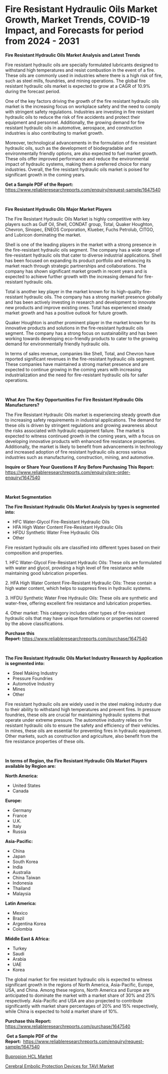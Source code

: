 <p><h1>Fire Resistant Hydraulic Oils Market Growth, Market Trends, COVID-19 Impact, and Forecasts for period from 2024 - 2031</h1></p><p><strong>Fire Resistant Hydraulic Oils Market Analysis and Latest Trends</strong></p>
<p><p>Fire resistant hydraulic oils are specially formulated lubricants designed to withstand high temperatures and resist combustion in the event of a fire. These oils are commonly used in industries where there is a high risk of fire, such as steel mills, foundries, and mining operations. The global fire resistant hydraulic oils market is expected to grow at a CAGR of 10.9% during the forecast period.</p><p>One of the key factors driving the growth of the fire resistant hydraulic oils market is the increasing focus on workplace safety and the need to comply with stringent safety regulations. Industries are investing in fire resistant hydraulic oils to reduce the risk of fire accidents and protect their equipment and personnel. Additionally, the growing demand for fire resistant hydraulic oils in automotive, aerospace, and construction industries is also contributing to market growth.</p><p>Moreover, technological advancements in the formulation of fire resistant hydraulic oils, such as the development of biodegradable and environmentally friendly options, are also expected to fuel market growth. These oils offer improved performance and reduce the environmental impact of hydraulic systems, making them a preferred choice for many industries. Overall, the fire resistant hydraulic oils market is poised for significant growth in the coming years.</p></p>
<p><strong>Get a Sample PDF of the Report:&nbsp;</strong> <a href="https://www.reliableresearchreports.com/enquiry/request-sample/1647540">https://www.reliableresearchreports.com/enquiry/request-sample/1647540</a></p>
<p>&nbsp;</p>
<p><strong>Fire Resistant Hydraulic Oils Major Market Players</strong></p>
<p><p>The Fire Resistant Hydraulic Oils Market is highly competitive with key players such as Gulf Oil, Shell, CONDAT group, Total, Quaker Houghton, Chevron, Sinopec, ENEOS Corporation, Klueber, Fuchs Petrolub, CITGO, and Lubricon dominating the market.</p><p>Shell is one of the leading players in the market with a strong presence in the fire-resistant hydraulic oils segment. The company has a wide range of fire-resistant hydraulic oils that cater to diverse industrial applications. Shell has been focused on expanding its product portfolio and enhancing its market reach through strategic partnerships and collaborations. The company has shown significant market growth in recent years and is expected to achieve further growth with the increasing demand for fire-resistant hydraulic oils.</p><p>Total is another key player in the market known for its high-quality fire-resistant hydraulic oils. The company has a strong market presence globally and has been actively investing in research and development to innovate new products and improve existing ones. Total has experienced steady market growth and has a positive outlook for future growth.</p><p>Quaker Houghton is another prominent player in the market known for its innovative products and solutions in the fire-resistant hydraulic oils segment. The company has a strong focus on sustainability and has been working towards developing eco-friendly products to cater to the growing demand for environmentally friendly hydraulic oils.</p><p>In terms of sales revenue, companies like Shell, Total, and Chevron have reported significant revenues in the fire-resistant hydraulic oils segment. These companies have maintained a strong market presence and are expected to continue growing in the coming years with increasing industrialization and the need for fire-resistant hydraulic oils for safer operations.</p></p>
<p>&nbsp;</p>
<p><strong>What Are The Key Opportunities For Fire Resistant Hydraulic Oils Manufacturers?</strong></p>
<p><p>The Fire Resistant Hydraulic Oils market is experiencing steady growth due to increasing safety requirements in industrial applications. The demand for these oils is driven by stringent regulations and growing awareness about the risks associated with hydraulic equipment failure. The market is expected to witness continued growth in the coming years, with a focus on developing innovative products with enhanced fire resistance properties. Additionally, the market is likely to benefit from advancements in technology and increased adoption of fire resistant hydraulic oils across various industries such as manufacturing, construction, mining, and automotive.</p></p>
<p><strong>Inquire or Share Your Questions If Any Before Purchasing This Report:</strong> <a href="https://www.reliableresearchreports.com/enquiry/pre-order-enquiry/1647540">https://www.reliableresearchreports.com/enquiry/pre-order-enquiry/1647540</a></p>
<p>&nbsp;</p>
<p><strong>Market Segmentation</strong></p>
<p><strong>The Fire Resistant Hydraulic Oils Market Analysis by types is segmented into:</strong></p>
<p><ul><li>HFC Water-Glycol Fire-Resistant Hydraulic Oils</li><li>HFA High Water Content Fire-Resistant Hydraulic Oils</li><li>HFDU Synthetic Water Free Hydraulic Oils</li><li>Other</li></ul></p>
<p><p>Fire resistant hydraulic oils are classified into different types based on their composition and properties. </p><p>1. HFC Water-Glycol Fire-Resistant Hydraulic Oils: These oils are formulated with water and glycol, providing a high level of fire resistance while maintaining good lubrication properties.</p><p>2. HFA High Water Content Fire-Resistant Hydraulic Oils: These contain a high water content, which helps to suppress fires in hydraulic systems.</p><p>3. HFDU Synthetic Water Free Hydraulic Oils: These oils are synthetic and water-free, offering excellent fire resistance and lubrication properties.</p><p>4. Other market: This category includes other types of fire-resistant hydraulic oils that may have unique formulations or properties not covered by the above classifications.</p></p>
<p><strong>Purchase this Report:&nbsp;</strong><a href="https://www.reliableresearchreports.com/purchase/1647540">https://www.reliableresearchreports.com/purchase/1647540</a></p>
<p>&nbsp;</p>
<p><strong>The Fire Resistant Hydraulic Oils Market Industry Research by Application is segmented into:</strong></p>
<p><ul><li>Steel Making Industry</li><li>Pressure Foundries</li><li>Automotive Industry</li><li>Mines</li><li>Other</li></ul></p>
<p><p>Fire resistant hydraulic oils are widely used in the steel making industry due to their ability to withstand high temperatures and prevent fires. In pressure foundries, these oils are crucial for maintaining hydraulic systems that operate under extreme pressure. The automotive industry relies on fire resistant hydraulic oils to ensure the safety and efficiency of their vehicles. In mines, these oils are essential for preventing fires in hydraulic equipment. Other markets, such as construction and agriculture, also benefit from the fire resistance properties of these oils.</p></p>
<p>&nbsp;</p>
<p><strong>In terms of Region, the Fire Resistant Hydraulic Oils Market Players available by Region are:</strong></p>
<p>
    <p> <strong> North America: </strong>
        <ul>
            <li>United States</li>
            <li>Canada</li>
        </ul>
        </p> 
    <p> <strong> Europe: </strong>
        <ul>
            <li>Germany</li>
            <li>France</li>
            <li>U.K.</li>
            <li>Italy</li>
            <li>Russia</li>
        </ul>
        </p> 
    <p> <strong> Asia-Pacific: </strong>
        <ul>
            <li>China</li>
            <li>Japan</li>
            <li>South Korea</li>
            <li>India</li>
            <li>Australia</li>
            <li>China Taiwan</li>
            <li>Indonesia</li>
            <li>Thailand</li>
            <li>Malaysia</li>
        </ul>
        </p> 
    <p> <strong> Latin America: </strong>
        <ul>
            <li>Mexico</li>
            <li>Brazil</li>
            <li>Argentina Korea</li>
            <li>Colombia</li>
        </ul>
        </p> 
    <p> <strong> Middle East & Africa: </strong>
        <ul>
            <li>Turkey</li>
            <li>Saudi</li>
            <li>Arabia</li>
            <li>UAE</li>
            <li>Korea</li>
        </ul>
    </p>
    </p>
<p><p>The global market for fire resistant hydraulic oils is expected to witness significant growth in the regions of North America, Asia-Pacific, Europe, USA, and China. Among these regions, North America and Europe are anticipated to dominate the market with a market share of 30% and 25% respectively. Asia-Pacific and USA are also projected to contribute significantly with market share percentages of 20% and 15% respectively, while China is expected to hold a market share of 10%.</p></p>
<p><strong>Purchase this Report: </strong><a href="https://www.reliableresearchreports.com/purchase/1647540">https://www.reliableresearchreports.com/purchase/1647540</a></p>
<p>&nbsp;<strong>Get a Sample PDF of the Report:&nbsp;&nbsp;</strong><a href="https://www.reliableresearchreports.com/enquiry/request-sample/1647540">https://www.reliableresearchreports.com/enquiry/request-sample/1647540</a></p>
<p><strong></strong></p>
<p><p><a href="https://github.com/nancykennedykellievqfqt2/Market-Research-Report-List-1/blob/main/bupropion-hcl-market.md">Bupropion HCL Market</a></p><p><a href="https://noble-drawer-34c.notion.site/Cerebral-Embolic-Protection-Devices-for-TAVI-Market-Provides-Detailed-Segmentation-of-this-Market-ba-b314bb05153342a597d9376399d39bd4">Cerebral Embolic Protection Devices for TAVI Market</a></p></p>